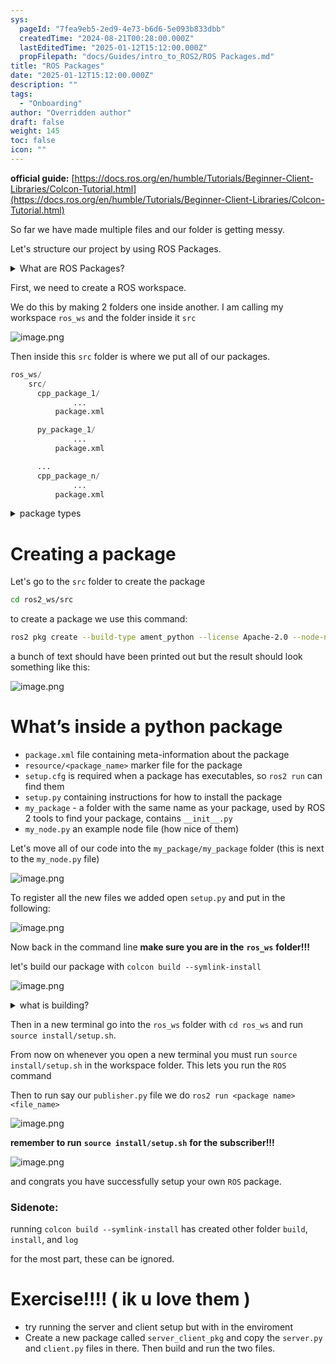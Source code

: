 ```yaml
---
sys:
  pageId: "7fea9eb5-2ed9-4e73-b6d6-5e093b833dbb"
  createdTime: "2024-08-21T00:28:00.000Z"
  lastEditedTime: "2025-01-12T15:12:00.000Z"
  propFilepath: "docs/Guides/intro_to_ROS2/ROS Packages.md"
title: "ROS Packages"
date: "2025-01-12T15:12:00.000Z"
description: ""
tags:
  - "Onboarding"
author: "Overridden author"
draft: false
weight: 145
toc: false
icon: ""
---
```


**official guide:** [https://docs.ros.org/en/humble/Tutorials/Beginner-Client-Libraries/Colcon-Tutorial.html](https://docs.ros.org/en/humble/Tutorials/Beginner-Client-Libraries/Colcon-Tutorial.html)

So far we have made multiple files and our folder is getting messy.

Let's structure our project by using ROS Packages.

<details>

<summary>What are ROS Packages?</summary>

ROS Packages are, as the name implies, packages of code that are highly sharable between ROS developers.

They consist of a folder, `package.xml` file, and source code

```python
      cpp_package_1/
		      ... imagine much code files here ..
          package.xml
```

</details>

First, we need to create a ROS workspace.

We do this by making 2 folders one inside another. I am calling my workspace `ros_ws` and the folder inside it `src`

![image.png](https://prod-files-secure.s3.us-west-2.amazonaws.com/d518164a-d88e-44d1-a4ee-3adb3bd8bce0/70706947-fd18-4537-a67b-e12946812d31/image.png?X-Amz-Algorithm=AWS4-HMAC-SHA256&X-Amz-Content-Sha256=UNSIGNED-PAYLOAD&X-Amz-Credential=ASIAZI2LB4662ATG36IA%2F20250617%2Fus-west-2%2Fs3%2Faws4_request&X-Amz-Date=20250617T230836Z&X-Amz-Expires=3600&X-Amz-Security-Token=IQoJb3JpZ2luX2VjEJT%2F%2F%2F%2F%2F%2F%2F%2F%2F%2FwEaCXVzLXdlc3QtMiJHMEUCIGT1EgRTimCheXbbLtO0KNwCFrcSZNJPycLMEoaOSvekAiEA13aEMIu9DFzoBWXCfcJNOnfzH24SEK3tY499F%2BOG520q%2FwMIfRAAGgw2Mzc0MjMxODM4MDUiDAHOiVNIMuqEI689zCrcA6pBeobgW0LUfC9gz%2F75MgA9zFwkSKdRPwY4h6OQsiykEGLMJxIMLbb3VSPCfKFLQQaMn9Gtb6Yyx4%2F%2FrO0CGztVmQum50gRKH9bMc%2F40cChe1ip6MmudrL6uwMpyw5A4hTFts8DpQQ3TfQ7CwDyHOkhmN%2Bn9mqmaKfoGFOQ%2Bsc%2F7xk%2BMrdkroVnduYVPDvIekpVWUM9A0zj5EVPQfMGOAzoMm%2Bccfcfa%2BSguP8c%2FfJdEZP%2FlgQIxa8K2Tk0Lw1K4cbjKL0BEqzBZpLIb1WXP7OX5XHsCE2TwFQkSZNFQGvyfGBRcrGbAdnXbhQxD2D3cMKS%2BDCoPhF6pBrB4dWgEVzrZqFVc%2BTvNnx4KfuEA9muuU5mC5nfHa0z2scAnEgw9ISf0kTLDYqy2GhWm95fMn%2BdDOrSWN%2B6b%2BpOo3zv%2BmTvYnv1FiLhGZTmmAXZfKh%2BxVMJqvbGuHd08hkI7uEr2wVRzeNdLht69cyc%2F2XdjpIXGpuax0OiOwpFoHOkWuToGyMmvuJkSuvdxfHoQJ%2Byi46RwwghfQZPGRkxTBwhA%2BkALQUOYZl8tAdHGqY9giFMGhsR6HYeqgorUVPt9HSjzsIeUlpnc3ibdC79FUIXyFwxCWcDpsw5JIrjSolsMLWJx8IGOqUBQksQdE%2BguPPCUPcSFsBa4m8At20G4Q0CujkBFF8agWfv1DA%2BGXBvJ9U4cwM76OAkDqh%2FnIN9Y%2FGH8PbXwAAcLr62CHTlvjNP4KAyoNQ3w%2BwZedlk6FURtcidBKWEOc6YEg1oTDa%2Bie48X34%2F%2BKdvvobGJTzUiZE1xHibu7KK%2BcPiU6cO4RT5Io8A8%2Bi012ow7zkGJV%2BHh8K5oYTAJjL3%2B4okn%2FwR&X-Amz-Signature=c688f4ca53bfaa7acd0539547be927fe7ef1ee35ee1582882dfe64a5c710e5ec&X-Amz-SignedHeaders=host&x-amz-checksum-mode=ENABLED&x-id=GetObject)

Then inside this `src` folder is where we put all of our packages.

```python
ros_ws/
    src/
      cpp_package_1/
		      ...
          package.xml

      py_package_1/
		      ...
          package.xml

      ...
      cpp_package_n/
		      ...
          package.xml

```

<details>

<summary>package types</summary>

packages can be either `C++` or python.

the intern file structure is different for each but for this guide we will stick to creating python packages

</details>

# Creating a package

Let's go to the `src` folder to create the package

```bash
cd ros2_ws/src
```

to create a package we use this command:

```bash
ros2 pkg create --build-type ament_python --license Apache-2.0 --node-name my_node my_package
```

a bunch of text should have been printed out but the result should look something like this:

![image.png](https://prod-files-secure.s3.us-west-2.amazonaws.com/d518164a-d88e-44d1-a4ee-3adb3bd8bce0/e6cf1e3f-8512-4a3e-b131-079f800bf3e8/image.png?X-Amz-Algorithm=AWS4-HMAC-SHA256&X-Amz-Content-Sha256=UNSIGNED-PAYLOAD&X-Amz-Credential=ASIAZI2LB4662ATG36IA%2F20250617%2Fus-west-2%2Fs3%2Faws4_request&X-Amz-Date=20250617T230836Z&X-Amz-Expires=3600&X-Amz-Security-Token=IQoJb3JpZ2luX2VjEJT%2F%2F%2F%2F%2F%2F%2F%2F%2F%2FwEaCXVzLXdlc3QtMiJHMEUCIGT1EgRTimCheXbbLtO0KNwCFrcSZNJPycLMEoaOSvekAiEA13aEMIu9DFzoBWXCfcJNOnfzH24SEK3tY499F%2BOG520q%2FwMIfRAAGgw2Mzc0MjMxODM4MDUiDAHOiVNIMuqEI689zCrcA6pBeobgW0LUfC9gz%2F75MgA9zFwkSKdRPwY4h6OQsiykEGLMJxIMLbb3VSPCfKFLQQaMn9Gtb6Yyx4%2F%2FrO0CGztVmQum50gRKH9bMc%2F40cChe1ip6MmudrL6uwMpyw5A4hTFts8DpQQ3TfQ7CwDyHOkhmN%2Bn9mqmaKfoGFOQ%2Bsc%2F7xk%2BMrdkroVnduYVPDvIekpVWUM9A0zj5EVPQfMGOAzoMm%2Bccfcfa%2BSguP8c%2FfJdEZP%2FlgQIxa8K2Tk0Lw1K4cbjKL0BEqzBZpLIb1WXP7OX5XHsCE2TwFQkSZNFQGvyfGBRcrGbAdnXbhQxD2D3cMKS%2BDCoPhF6pBrB4dWgEVzrZqFVc%2BTvNnx4KfuEA9muuU5mC5nfHa0z2scAnEgw9ISf0kTLDYqy2GhWm95fMn%2BdDOrSWN%2B6b%2BpOo3zv%2BmTvYnv1FiLhGZTmmAXZfKh%2BxVMJqvbGuHd08hkI7uEr2wVRzeNdLht69cyc%2F2XdjpIXGpuax0OiOwpFoHOkWuToGyMmvuJkSuvdxfHoQJ%2Byi46RwwghfQZPGRkxTBwhA%2BkALQUOYZl8tAdHGqY9giFMGhsR6HYeqgorUVPt9HSjzsIeUlpnc3ibdC79FUIXyFwxCWcDpsw5JIrjSolsMLWJx8IGOqUBQksQdE%2BguPPCUPcSFsBa4m8At20G4Q0CujkBFF8agWfv1DA%2BGXBvJ9U4cwM76OAkDqh%2FnIN9Y%2FGH8PbXwAAcLr62CHTlvjNP4KAyoNQ3w%2BwZedlk6FURtcidBKWEOc6YEg1oTDa%2Bie48X34%2F%2BKdvvobGJTzUiZE1xHibu7KK%2BcPiU6cO4RT5Io8A8%2Bi012ow7zkGJV%2BHh8K5oYTAJjL3%2B4okn%2FwR&X-Amz-Signature=3472f6a42a30d45e31c2bb13fccccd189303499537502e0b332f1c85a87f9653&X-Amz-SignedHeaders=host&x-amz-checksum-mode=ENABLED&x-id=GetObject)

# What’s inside a python package

- `package.xml` file containing meta-information about the package
- `resource/<package_name>` marker file for the package
- `setup.cfg` is required when a package has executables, so `ros2 run` can find them
- `setup.py` containing instructions for how to install the package
- `my_package` - a folder with the same name as your package, used by ROS 2 tools to find your package, contains `__init__.py`
- `my_node.py` an example node file (how nice of them)

Let's move all of our code into the `my_package/my_package` folder (this is next to the `my_node.py` file)

![image.png](https://prod-files-secure.s3.us-west-2.amazonaws.com/d518164a-d88e-44d1-a4ee-3adb3bd8bce0/9ce58f11-0da9-4d3e-b86d-506a9685d378/image.png?X-Amz-Algorithm=AWS4-HMAC-SHA256&X-Amz-Content-Sha256=UNSIGNED-PAYLOAD&X-Amz-Credential=ASIAZI2LB4662ATG36IA%2F20250617%2Fus-west-2%2Fs3%2Faws4_request&X-Amz-Date=20250617T230836Z&X-Amz-Expires=3600&X-Amz-Security-Token=IQoJb3JpZ2luX2VjEJT%2F%2F%2F%2F%2F%2F%2F%2F%2F%2FwEaCXVzLXdlc3QtMiJHMEUCIGT1EgRTimCheXbbLtO0KNwCFrcSZNJPycLMEoaOSvekAiEA13aEMIu9DFzoBWXCfcJNOnfzH24SEK3tY499F%2BOG520q%2FwMIfRAAGgw2Mzc0MjMxODM4MDUiDAHOiVNIMuqEI689zCrcA6pBeobgW0LUfC9gz%2F75MgA9zFwkSKdRPwY4h6OQsiykEGLMJxIMLbb3VSPCfKFLQQaMn9Gtb6Yyx4%2F%2FrO0CGztVmQum50gRKH9bMc%2F40cChe1ip6MmudrL6uwMpyw5A4hTFts8DpQQ3TfQ7CwDyHOkhmN%2Bn9mqmaKfoGFOQ%2Bsc%2F7xk%2BMrdkroVnduYVPDvIekpVWUM9A0zj5EVPQfMGOAzoMm%2Bccfcfa%2BSguP8c%2FfJdEZP%2FlgQIxa8K2Tk0Lw1K4cbjKL0BEqzBZpLIb1WXP7OX5XHsCE2TwFQkSZNFQGvyfGBRcrGbAdnXbhQxD2D3cMKS%2BDCoPhF6pBrB4dWgEVzrZqFVc%2BTvNnx4KfuEA9muuU5mC5nfHa0z2scAnEgw9ISf0kTLDYqy2GhWm95fMn%2BdDOrSWN%2B6b%2BpOo3zv%2BmTvYnv1FiLhGZTmmAXZfKh%2BxVMJqvbGuHd08hkI7uEr2wVRzeNdLht69cyc%2F2XdjpIXGpuax0OiOwpFoHOkWuToGyMmvuJkSuvdxfHoQJ%2Byi46RwwghfQZPGRkxTBwhA%2BkALQUOYZl8tAdHGqY9giFMGhsR6HYeqgorUVPt9HSjzsIeUlpnc3ibdC79FUIXyFwxCWcDpsw5JIrjSolsMLWJx8IGOqUBQksQdE%2BguPPCUPcSFsBa4m8At20G4Q0CujkBFF8agWfv1DA%2BGXBvJ9U4cwM76OAkDqh%2FnIN9Y%2FGH8PbXwAAcLr62CHTlvjNP4KAyoNQ3w%2BwZedlk6FURtcidBKWEOc6YEg1oTDa%2Bie48X34%2F%2BKdvvobGJTzUiZE1xHibu7KK%2BcPiU6cO4RT5Io8A8%2Bi012ow7zkGJV%2BHh8K5oYTAJjL3%2B4okn%2FwR&X-Amz-Signature=63848acb27fd4304b0008651d2c92013b608f189b1589144d74d391fa201f619&X-Amz-SignedHeaders=host&x-amz-checksum-mode=ENABLED&x-id=GetObject)

To register all the new files we added open `setup.py` and put in the following:

![image.png](https://prod-files-secure.s3.us-west-2.amazonaws.com/d518164a-d88e-44d1-a4ee-3adb3bd8bce0/1cd7c262-4cae-4496-9d75-c178537d24a2/image.png?X-Amz-Algorithm=AWS4-HMAC-SHA256&X-Amz-Content-Sha256=UNSIGNED-PAYLOAD&X-Amz-Credential=ASIAZI2LB4662ATG36IA%2F20250617%2Fus-west-2%2Fs3%2Faws4_request&X-Amz-Date=20250617T230836Z&X-Amz-Expires=3600&X-Amz-Security-Token=IQoJb3JpZ2luX2VjEJT%2F%2F%2F%2F%2F%2F%2F%2F%2F%2FwEaCXVzLXdlc3QtMiJHMEUCIGT1EgRTimCheXbbLtO0KNwCFrcSZNJPycLMEoaOSvekAiEA13aEMIu9DFzoBWXCfcJNOnfzH24SEK3tY499F%2BOG520q%2FwMIfRAAGgw2Mzc0MjMxODM4MDUiDAHOiVNIMuqEI689zCrcA6pBeobgW0LUfC9gz%2F75MgA9zFwkSKdRPwY4h6OQsiykEGLMJxIMLbb3VSPCfKFLQQaMn9Gtb6Yyx4%2F%2FrO0CGztVmQum50gRKH9bMc%2F40cChe1ip6MmudrL6uwMpyw5A4hTFts8DpQQ3TfQ7CwDyHOkhmN%2Bn9mqmaKfoGFOQ%2Bsc%2F7xk%2BMrdkroVnduYVPDvIekpVWUM9A0zj5EVPQfMGOAzoMm%2Bccfcfa%2BSguP8c%2FfJdEZP%2FlgQIxa8K2Tk0Lw1K4cbjKL0BEqzBZpLIb1WXP7OX5XHsCE2TwFQkSZNFQGvyfGBRcrGbAdnXbhQxD2D3cMKS%2BDCoPhF6pBrB4dWgEVzrZqFVc%2BTvNnx4KfuEA9muuU5mC5nfHa0z2scAnEgw9ISf0kTLDYqy2GhWm95fMn%2BdDOrSWN%2B6b%2BpOo3zv%2BmTvYnv1FiLhGZTmmAXZfKh%2BxVMJqvbGuHd08hkI7uEr2wVRzeNdLht69cyc%2F2XdjpIXGpuax0OiOwpFoHOkWuToGyMmvuJkSuvdxfHoQJ%2Byi46RwwghfQZPGRkxTBwhA%2BkALQUOYZl8tAdHGqY9giFMGhsR6HYeqgorUVPt9HSjzsIeUlpnc3ibdC79FUIXyFwxCWcDpsw5JIrjSolsMLWJx8IGOqUBQksQdE%2BguPPCUPcSFsBa4m8At20G4Q0CujkBFF8agWfv1DA%2BGXBvJ9U4cwM76OAkDqh%2FnIN9Y%2FGH8PbXwAAcLr62CHTlvjNP4KAyoNQ3w%2BwZedlk6FURtcidBKWEOc6YEg1oTDa%2Bie48X34%2F%2BKdvvobGJTzUiZE1xHibu7KK%2BcPiU6cO4RT5Io8A8%2Bi012ow7zkGJV%2BHh8K5oYTAJjL3%2B4okn%2FwR&X-Amz-Signature=13f413382a9530e0e824a58bc246765136c24cf8883e9a44a28dc147b274f950&X-Amz-SignedHeaders=host&x-amz-checksum-mode=ENABLED&x-id=GetObject)

Now back in the command line **make sure you are in the** **`ros_ws`** **folder!!!**

let's build our package with `colcon build --symlink-install`

![image.png](https://prod-files-secure.s3.us-west-2.amazonaws.com/d518164a-d88e-44d1-a4ee-3adb3bd8bce0/2f2a0d27-b173-48fd-b189-5f5c0ce65619/image.png?X-Amz-Algorithm=AWS4-HMAC-SHA256&X-Amz-Content-Sha256=UNSIGNED-PAYLOAD&X-Amz-Credential=ASIAZI2LB4662ATG36IA%2F20250617%2Fus-west-2%2Fs3%2Faws4_request&X-Amz-Date=20250617T230836Z&X-Amz-Expires=3600&X-Amz-Security-Token=IQoJb3JpZ2luX2VjEJT%2F%2F%2F%2F%2F%2F%2F%2F%2F%2FwEaCXVzLXdlc3QtMiJHMEUCIGT1EgRTimCheXbbLtO0KNwCFrcSZNJPycLMEoaOSvekAiEA13aEMIu9DFzoBWXCfcJNOnfzH24SEK3tY499F%2BOG520q%2FwMIfRAAGgw2Mzc0MjMxODM4MDUiDAHOiVNIMuqEI689zCrcA6pBeobgW0LUfC9gz%2F75MgA9zFwkSKdRPwY4h6OQsiykEGLMJxIMLbb3VSPCfKFLQQaMn9Gtb6Yyx4%2F%2FrO0CGztVmQum50gRKH9bMc%2F40cChe1ip6MmudrL6uwMpyw5A4hTFts8DpQQ3TfQ7CwDyHOkhmN%2Bn9mqmaKfoGFOQ%2Bsc%2F7xk%2BMrdkroVnduYVPDvIekpVWUM9A0zj5EVPQfMGOAzoMm%2Bccfcfa%2BSguP8c%2FfJdEZP%2FlgQIxa8K2Tk0Lw1K4cbjKL0BEqzBZpLIb1WXP7OX5XHsCE2TwFQkSZNFQGvyfGBRcrGbAdnXbhQxD2D3cMKS%2BDCoPhF6pBrB4dWgEVzrZqFVc%2BTvNnx4KfuEA9muuU5mC5nfHa0z2scAnEgw9ISf0kTLDYqy2GhWm95fMn%2BdDOrSWN%2B6b%2BpOo3zv%2BmTvYnv1FiLhGZTmmAXZfKh%2BxVMJqvbGuHd08hkI7uEr2wVRzeNdLht69cyc%2F2XdjpIXGpuax0OiOwpFoHOkWuToGyMmvuJkSuvdxfHoQJ%2Byi46RwwghfQZPGRkxTBwhA%2BkALQUOYZl8tAdHGqY9giFMGhsR6HYeqgorUVPt9HSjzsIeUlpnc3ibdC79FUIXyFwxCWcDpsw5JIrjSolsMLWJx8IGOqUBQksQdE%2BguPPCUPcSFsBa4m8At20G4Q0CujkBFF8agWfv1DA%2BGXBvJ9U4cwM76OAkDqh%2FnIN9Y%2FGH8PbXwAAcLr62CHTlvjNP4KAyoNQ3w%2BwZedlk6FURtcidBKWEOc6YEg1oTDa%2Bie48X34%2F%2BKdvvobGJTzUiZE1xHibu7KK%2BcPiU6cO4RT5Io8A8%2Bi012ow7zkGJV%2BHh8K5oYTAJjL3%2B4okn%2FwR&X-Amz-Signature=2a6cd97d21e6a577a059348f119ec5d8e36c96a3b46a53b5a136d5d371564388&X-Amz-SignedHeaders=host&x-amz-checksum-mode=ENABLED&x-id=GetObject)

<details>

<summary>what is building?</summary>

if you are a CS major at Rose-Hulman you will learn the answer to this in CSSE132

but TLDR; is it combines all the code files into one program that can be run easily 

</details>

Then in a new terminal go into the `ros_ws` folder with `cd ros_ws` and run `source install/setup.sh`. 

From now on whenever you open a new terminal you must run `source install/setup.sh` in the workspace folder. This lets you run the `ROS` command

Then to run say our `publisher.py` file we do `ros2 run <package name> <file_name>`

![image.png](https://prod-files-secure.s3.us-west-2.amazonaws.com/d518164a-d88e-44d1-a4ee-3adb3bd8bce0/4f4b1219-3a44-4632-aa0a-ce3471699f59/image.png?X-Amz-Algorithm=AWS4-HMAC-SHA256&X-Amz-Content-Sha256=UNSIGNED-PAYLOAD&X-Amz-Credential=ASIAZI2LB4662ATG36IA%2F20250617%2Fus-west-2%2Fs3%2Faws4_request&X-Amz-Date=20250617T230836Z&X-Amz-Expires=3600&X-Amz-Security-Token=IQoJb3JpZ2luX2VjEJT%2F%2F%2F%2F%2F%2F%2F%2F%2F%2FwEaCXVzLXdlc3QtMiJHMEUCIGT1EgRTimCheXbbLtO0KNwCFrcSZNJPycLMEoaOSvekAiEA13aEMIu9DFzoBWXCfcJNOnfzH24SEK3tY499F%2BOG520q%2FwMIfRAAGgw2Mzc0MjMxODM4MDUiDAHOiVNIMuqEI689zCrcA6pBeobgW0LUfC9gz%2F75MgA9zFwkSKdRPwY4h6OQsiykEGLMJxIMLbb3VSPCfKFLQQaMn9Gtb6Yyx4%2F%2FrO0CGztVmQum50gRKH9bMc%2F40cChe1ip6MmudrL6uwMpyw5A4hTFts8DpQQ3TfQ7CwDyHOkhmN%2Bn9mqmaKfoGFOQ%2Bsc%2F7xk%2BMrdkroVnduYVPDvIekpVWUM9A0zj5EVPQfMGOAzoMm%2Bccfcfa%2BSguP8c%2FfJdEZP%2FlgQIxa8K2Tk0Lw1K4cbjKL0BEqzBZpLIb1WXP7OX5XHsCE2TwFQkSZNFQGvyfGBRcrGbAdnXbhQxD2D3cMKS%2BDCoPhF6pBrB4dWgEVzrZqFVc%2BTvNnx4KfuEA9muuU5mC5nfHa0z2scAnEgw9ISf0kTLDYqy2GhWm95fMn%2BdDOrSWN%2B6b%2BpOo3zv%2BmTvYnv1FiLhGZTmmAXZfKh%2BxVMJqvbGuHd08hkI7uEr2wVRzeNdLht69cyc%2F2XdjpIXGpuax0OiOwpFoHOkWuToGyMmvuJkSuvdxfHoQJ%2Byi46RwwghfQZPGRkxTBwhA%2BkALQUOYZl8tAdHGqY9giFMGhsR6HYeqgorUVPt9HSjzsIeUlpnc3ibdC79FUIXyFwxCWcDpsw5JIrjSolsMLWJx8IGOqUBQksQdE%2BguPPCUPcSFsBa4m8At20G4Q0CujkBFF8agWfv1DA%2BGXBvJ9U4cwM76OAkDqh%2FnIN9Y%2FGH8PbXwAAcLr62CHTlvjNP4KAyoNQ3w%2BwZedlk6FURtcidBKWEOc6YEg1oTDa%2Bie48X34%2F%2BKdvvobGJTzUiZE1xHibu7KK%2BcPiU6cO4RT5Io8A8%2Bi012ow7zkGJV%2BHh8K5oYTAJjL3%2B4okn%2FwR&X-Amz-Signature=e13fd7d02b8248ec9d2a264fdf73976a0370f6079e3c0da628ce5a80fdb3b6bb&X-Amz-SignedHeaders=host&x-amz-checksum-mode=ENABLED&x-id=GetObject)

**remember to run** **`source install/setup.sh`** **for the subscriber!!!**

![image.png](https://prod-files-secure.s3.us-west-2.amazonaws.com/d518164a-d88e-44d1-a4ee-3adb3bd8bce0/02121119-dad4-49ec-8356-c956108b4243/image.png?X-Amz-Algorithm=AWS4-HMAC-SHA256&X-Amz-Content-Sha256=UNSIGNED-PAYLOAD&X-Amz-Credential=ASIAZI2LB4662ATG36IA%2F20250617%2Fus-west-2%2Fs3%2Faws4_request&X-Amz-Date=20250617T230836Z&X-Amz-Expires=3600&X-Amz-Security-Token=IQoJb3JpZ2luX2VjEJT%2F%2F%2F%2F%2F%2F%2F%2F%2F%2FwEaCXVzLXdlc3QtMiJHMEUCIGT1EgRTimCheXbbLtO0KNwCFrcSZNJPycLMEoaOSvekAiEA13aEMIu9DFzoBWXCfcJNOnfzH24SEK3tY499F%2BOG520q%2FwMIfRAAGgw2Mzc0MjMxODM4MDUiDAHOiVNIMuqEI689zCrcA6pBeobgW0LUfC9gz%2F75MgA9zFwkSKdRPwY4h6OQsiykEGLMJxIMLbb3VSPCfKFLQQaMn9Gtb6Yyx4%2F%2FrO0CGztVmQum50gRKH9bMc%2F40cChe1ip6MmudrL6uwMpyw5A4hTFts8DpQQ3TfQ7CwDyHOkhmN%2Bn9mqmaKfoGFOQ%2Bsc%2F7xk%2BMrdkroVnduYVPDvIekpVWUM9A0zj5EVPQfMGOAzoMm%2Bccfcfa%2BSguP8c%2FfJdEZP%2FlgQIxa8K2Tk0Lw1K4cbjKL0BEqzBZpLIb1WXP7OX5XHsCE2TwFQkSZNFQGvyfGBRcrGbAdnXbhQxD2D3cMKS%2BDCoPhF6pBrB4dWgEVzrZqFVc%2BTvNnx4KfuEA9muuU5mC5nfHa0z2scAnEgw9ISf0kTLDYqy2GhWm95fMn%2BdDOrSWN%2B6b%2BpOo3zv%2BmTvYnv1FiLhGZTmmAXZfKh%2BxVMJqvbGuHd08hkI7uEr2wVRzeNdLht69cyc%2F2XdjpIXGpuax0OiOwpFoHOkWuToGyMmvuJkSuvdxfHoQJ%2Byi46RwwghfQZPGRkxTBwhA%2BkALQUOYZl8tAdHGqY9giFMGhsR6HYeqgorUVPt9HSjzsIeUlpnc3ibdC79FUIXyFwxCWcDpsw5JIrjSolsMLWJx8IGOqUBQksQdE%2BguPPCUPcSFsBa4m8At20G4Q0CujkBFF8agWfv1DA%2BGXBvJ9U4cwM76OAkDqh%2FnIN9Y%2FGH8PbXwAAcLr62CHTlvjNP4KAyoNQ3w%2BwZedlk6FURtcidBKWEOc6YEg1oTDa%2Bie48X34%2F%2BKdvvobGJTzUiZE1xHibu7KK%2BcPiU6cO4RT5Io8A8%2Bi012ow7zkGJV%2BHh8K5oYTAJjL3%2B4okn%2FwR&X-Amz-Signature=08b4ca63e02b3496530e68da6731de5f2def1f9f5815dd0e02efc0e81b22e12e&X-Amz-SignedHeaders=host&x-amz-checksum-mode=ENABLED&x-id=GetObject)

and congrats you have successfully setup your own `ROS` package.

### Sidenote:

running `colcon build --symlink-install` has created other folder `build`, `install`, and `log`

for the most part, these can be ignored.

# Exercise!!!! ( ik u love them )

- try running the server and client setup but with in the enviroment
- Create a new package called `server_client_pkg` and copy the `server.py` and `client.py` files in there. Then build and run the two files.
